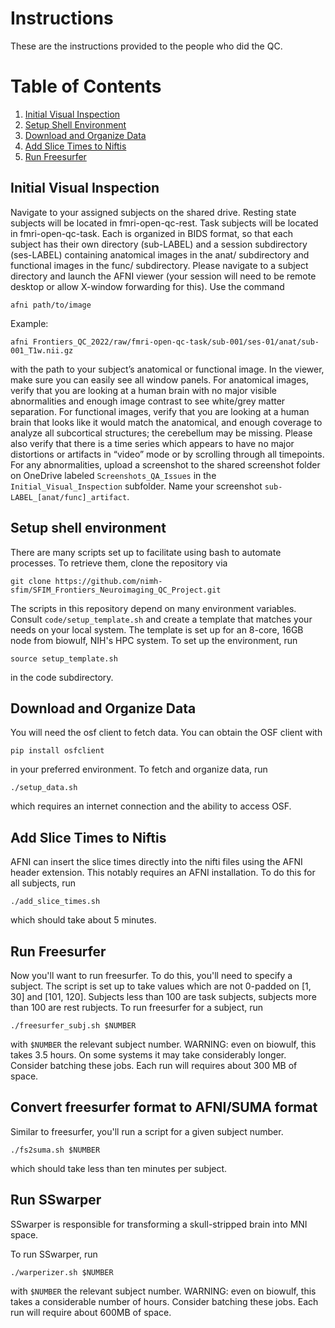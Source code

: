 # Instructions

These are the instructions provided to the people who did the QC.

# Table of Contents

1. [Initial Visual Inspection](#initial-visual-inspection)
2. [Setup Shell Environment](#setup-shell-environment)
3. [Download and Organize Data](#download-and-organize-data)
4. [Add Slice Times to Niftis](#add-slice-times-to-niftis)
5. [Run Freesurfer](#run-freesurfer)

## Initial Visual Inspection

Navigate to your assigned subjects on the shared drive.
Resting state subjects will be located in fmri-open-qc-rest.
Task subjects will be located in fmri-open-qc-task.
Each is organized in BIDS format, so that each subject has their own directory (sub-LABEL) and a session subdirectory (ses-LABEL) containing anatomical images in the anat/ subdirectory and functional images in the func/ subdirectory.
Please navigate to a subject directory and launch the AFNI viewer (your session will need to be remote desktop or allow X-window forwarding for this).
Use the command

```
afni path/to/image
```
 
Example:
```
afni Frontiers_QC_2022/raw/fmri-open-qc-task/sub-001/ses-01/anat/sub-001_T1w.nii.gz
```
 
with the path to your subject’s anatomical or functional image.
In the viewer, make sure you can easily see all window panels.
For anatomical images, verify that you are looking at a human brain with no major visible abnormalities and enough image contrast to see white/grey matter separation.
For functional images, verify that you are looking at a human brain that looks like it would match the anatomical, and enough coverage to analyze all subcortical structures; the cerebellum may be missing.
Please also verify that there is a time series which appears to have no major distortions or artifacts in “video” mode or by scrolling through all timepoints.
For any abnormalities, upload a screenshot to the shared screenshot folder on OneDrive labeled `Screenshots_QA_Issues` in the `Initial_Visual_Inspection` subfolder.
Name your screenshot `sub-LABEL_[anat/func]_artifact`.

## Setup shell environment

There are many scripts set up to facilitate using bash to automate processes.
To retrieve them, clone the repository via

```
git clone https://github.com/nimh-sfim/SFIM_Frontiers_Neuroimaging_QC_Project.git
```

The scripts in this repository depend on many environment variables.
Consult `code/setup_template.sh` and create a template that matches your needs on your local system.
The template is set up for an 8-core, 16GB node from biowulf, NIH's HPC system.
To set up the environment, run

```
source setup_template.sh
```
in the code subdirectory.

## Download and Organize Data

You will need the osf client to fetch data.
You can obtain the OSF client with

```
pip install osfclient
```

in your preferred environment.
To fetch and organize data, run

```
./setup_data.sh
```

which requires an internet connection and the ability to access OSF.


## Add Slice Times to Niftis

AFNI can insert the slice times directly into the nifti files using the AFNI header extension.
This notably requires an AFNI installation.
To do this for all subjects, run

```
./add_slice_times.sh
```

which should take about 5 minutes.

## Run Freesurfer

Now you'll want to run freesurfer.
To do this, you'll need to specify a subject.
The script is set up to take values which are not 0-padded on [1, 30] and [101, 120].
Subjects less than 100 are task subjects, subjects more than 100 are rest rubjects.
To run freesurfer for a subject, run

```
./freesurfer_subj.sh $NUMBER
```

with `$NUMBER` the relevant subject number.
WARNING: even on biowulf, this takes 3.5 hours.
On some systems it may take considerably longer.
Consider batching these jobs.
Each run will requires about 300 MB of space.

## Convert freesurfer format to AFNI/SUMA format

Similar to freesurfer, you'll run a script for a given subject number.

```
./fs2suma.sh $NUMBER
```

which should take less than ten minutes per subject.

## Run SSwarper

SSwarper is responsible for transforming a skull-stripped brain into MNI space.

To run SSwarper, run

```
./warperizer.sh $NUMBER
```

with `$NUMBER` the relevant subject number.
WARNING: even on biowulf, this takes a considerable number of hours.
Consider batching these jobs.
Each run will require about 600MB of space.
